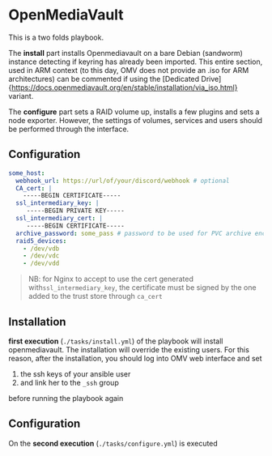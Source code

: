 
# OpenMediaVault

This is a two folds playbook. 

The **install** part installs Openmediavault on a bare Debian (sandworm) instance detecting if keyring has already been imported. This entire section, used in ARM context (to this day, OMV does not provide an .iso for ARM architectures) can be commented if using the [Dedicated Drive]{https://docs.openmediavault.org/en/stable/installation/via_iso.html} variant.

The **configure** part sets a RAID volume up, installs a few plugins and sets a node exporter. However, the settings of volumes, services and users should be performed through the interface.

## Configuration

```yaml
some_host:
  webhook_url: https://url/of/your/discord/webhook # optional
  CA_cert: |
    -----BEGIN CERTIFICATE-----
  ssl_intermediary_key: |
     -----BEGIN PRIVATE KEY-----
  ssl_intermediary_cert: |
     -----BEGIN CERTIFICATE-----
  archive_password: some_pass # password to be used for PVC archive encryption
  raid5_devices: 
    - /dev/vdb 
    - /dev/vdc 
    - /dev/vdd
```

> NB: for Nginx to accept to use the cert generated with`ssl_intermediary_key`, the certificate must be signed by the one added to the trust store through `ca_cert`

## Installation

**first execution** (`./tasks/install.yml`) of the playbook will install openmediavault. The installation will override the existing users. For this reason, after the installation, you should log into OMV web interface and set 
1. the ssh keys of your ansible user
2. and link her to the `_ssh` group 

before running the playbook again

## Configuration

On the **second execution** (`./tasks/configure.yml`) is executed

